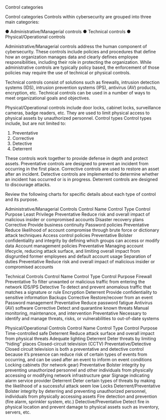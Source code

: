 Control categories

Control categories
Controls within cybersecurity are grouped into three main categories:

●	Administrative/Managerial controls
●	Technical controls
●	Physical/Operational controls
 
Administrative/Managerial controls address the human component of cybersecurity. These controls include policies and procedures that define how an organization manages data and clearly defines employee responsibilities, including their role in protecting the organization. While administrative controls are typically policy based, the enforcement of those policies may require the use of technical or physical controls. 

Technical controls consist of solutions such as firewalls, intrusion detection systems (IDS), intrusion prevention systems (IPS), antivirus (AV) products, encryption, etc. Technical controls can be used in a number of ways to meet organizational goals and objectives.

Physical/Operational controls include door locks, cabinet locks, surveillance cameras, badge readers, etc. They are used to limit physical access to physical assets by unauthorized personnel. 
Control types
Control types include, but are not limited to:	
1.	Preventative
2.	Corrective
3.	Detective
4.	Deterrent


These controls work together to provide defense in depth and protect assets. Preventative controls are designed to prevent an incident from occurring in the first place. Corrective controls are used to restore an asset after an incident. Detective controls are implemented to determine whether an incident has occurred or is in progress. Deterrent controls are designed to discourage attacks. 

Review the following charts for specific details about each type of control and its purpose.
 
Administrative/Managerial Controls
Control Name	Control Type	Control Purpose
Least Privilege	Preventative	Reduce risk and overall impact of malicious insider or compromised accounts
Disaster recovery plans	Corrective
	Provide business continuity
Password policies	Preventative	Reduce likelihood of account compromise through brute force or dictionary attack techniques
Access control policies	Preventative	Bolster confidentiality and integrity by defining which groups can access or modify data
Account management policies	Preventative	Managing account lifecycle, reducing attack surface, and limiting overall impact from disgruntled former employees and default account usage
Separation of duties	Preventative	Reduce risk and overall impact of malicious insider or compromised accounts 



Technical Controls
Control Name	Control Type	Control Purpose
Firewall
	Preventative	To filter unwanted or malicious traffic from entering the network
IDS/IPS	Detective	To detect and prevent anomalous traffic that matches a signature or rule
Encryption
	Deterrent	Provide confidentiality to sensitive information
Backups	Corrective	Restore/recover from an event
Password management	Preventative	Reduce password fatigue
Antivirus (AV) software	Corrective	Detect and quarantine known threats
Manual monitoring, maintenance, and intervention	Preventative	Necessary to identify and manage threats, risks, or vulnerabilities to out-of-date systems




Physical/Operational Controls
Control Name	Control Type	Control Purpose
Time-controlled safe	Deterrent	Reduce attack surface and overall impact from physical threats
Adequate lighting	Deterrent	Deter threats by limiting “hiding” places
Closed-circuit television (CCTV)	Preventative/Detective	Closed circuit television is both a preventative and detective control because it’s presence can reduce risk of certain types of events from occurring, and can be used after an event to inform on event conditions
Locking cabinets (for network gear)	Preventative	Bolster integrity by preventing unauthorized personnel and other individuals from physically accessing or modifying network infrastructure gear 
Signage indicating alarm service provider	Deterrent	Deter certain types of threats by making the likelihood of a successful attack seem low
Locks	Deterrent/Preventative	Bolster integrity by deterring and preventing unauthorized personnel, individuals from physically accessing assets
Fire detection and prevention (fire alarm, sprinkler system, etc.)	Detective/Preventative	Detect fire in physical location and prevent damage to physical assets such as inventory, servers, etc.

